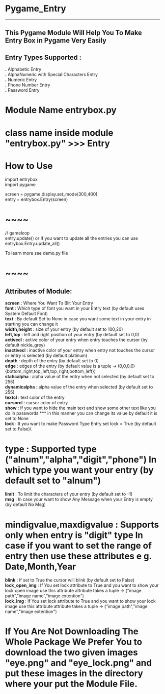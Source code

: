 # Pygame_Entry
------------------------------------------------------------------------
This Pygame Module Will Help You To Make Entry Box in Pygame Very Easily
------------------------------------------------------------------------

Entry Types Supported :
------------------------------
  **.** Alphabetic Entry\
  **.** AlphaNumeric with Special Characters Entry\
  **.** Numeric Entry\
  **.** Phone Number Entry\
  **.** Password Entry
 
 # Module Name entrybox.py 
 # class name inside module "entrybox.py" >>> Entry 
# How to Use
 import entrybox\
 import pygame
 
 screen = pygame.display.set_mode(300,400)\
 entry = entrybox.Entry(screen)
# ~~~~
 
 // gameloop\
 entry.update() or If you want to update all the entries you can use entrybox.Entry.update_all()
 
 To learn more see demo.py file
 
# ~~~~
 
Attributes of Module:
-------------------------------

**screen** : Where You Want To Blit Your Entry\
**font** : Which type of font you want in your Entry text (by default uses System Default Font)\
**text** : By default Set to None in case you want some text in your entry in starting you can change it\
**width,height** : size of your entry (by default set to 100,20)\
**left,top** : left and right position of your entry (by default set to 0,0)\
**activecl** : active color of your entry when entry touches the cursor (by default nickle_grey)\
**inactivecl** : inactive color of your entry when entry not touches the cursor or entry is selected (by default platinum)\
**depth** : depth of the entry (by default set to 0)\
**edge** : edges of the entry (by default value is a tuple -> (0,0,0,0) {bottom_right,top_left,top_right,bottom_left})\
**staticalpha** : alpha value of the entry when not selected (by default set to 255)\
**dynamicalpha** : alpha value of the entry when selected (by default set to 255)\
**textcl** : text color of the entry\
**cursorcl** : cursor color of entry\
**show** : If you want to hide the main text and show some other text like you do in passwords *** in this manner you can change its value by default it is set to None\
**lock** : It you want to make Password Type Entry set lock = True (by default set to False)\
# type : Supported type ("alnum","alpha","digit","phone") In which type you want your entry (by default set to "alnum")
**limit** : To limit the characters of your entry (by default set to -1)\
**msg** : In case your want to show Any Message when your Entry is empty (by default No Msg)
# mindigvalue,maxdigvalue : Supports only when entry is "digit" type In case if you want to set the range of entry then use these attributes e g. Date,Month,Year
**blink** : If set to True the cursor will blink (by default set to False)\
**lock_open_img** : If You set lock attribute to True and you want to show your lock open image use this attribute attribute takes a tuple -> ("image path","image name","image extention")\
**lock_img** : If You set lock attribute to True and you want to show your lock image use this attribute attribute takes a tuple -> ("image path","image name","image extention")

# If You Are Not Downloading The Whole Package We Prefer You to download the two given images "eye.png" and "eye_lock.png" and put these images in the directory where your put the Module File.
